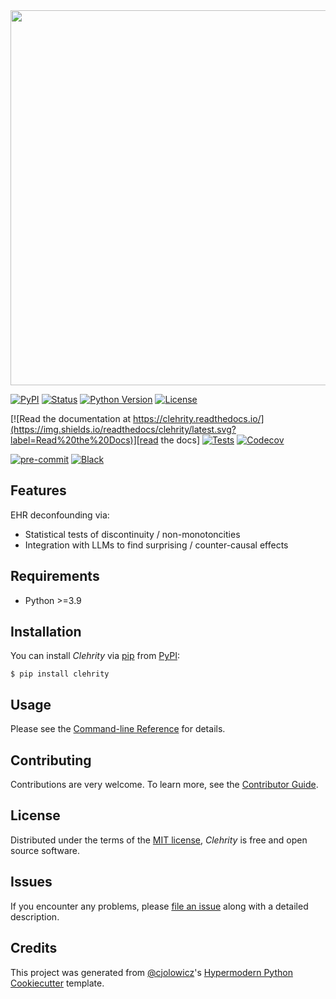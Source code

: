 <img src="https://github.com/blengerich/clehrity/blob/main/assets/clehrity_logo.svg" width="600px"/>

[![PyPI](https://img.shields.io/pypi/v/clehrity.svg)][pypi_]
[![Status](https://img.shields.io/pypi/status/clehrity.svg)][status]
[![Python Version](https://img.shields.io/pypi/pyversions/clehrity)][python version]
[![License](https://img.shields.io/pypi/l/clehrity)][license]

[![Read the documentation at https://clehrity.readthedocs.io/](https://img.shields.io/readthedocs/clehrity/latest.svg?label=Read%20the%20Docs)][read the docs]
[![Tests](https://github.com/blengerich/clehrity/workflows/Tests/badge.svg)][tests]
[![Codecov](https://codecov.io/gh/blengerich/clehrity/branch/main/graph/badge.svg)][codecov]

[![pre-commit](https://img.shields.io/badge/pre--commit-enabled-brightgreen?logo=pre-commit&logoColor=white)][pre-commit]
[![Black](https://img.shields.io/badge/code%20style-black-000000.svg)][black]

[pypi_]: https://pypi.org/project/clehrity/
[status]: https://pypi.org/project/clehrity/
[python version]: https://pypi.org/project/clehrity
[read the docs]: https://clehrity.readthedocs.io/
[tests]: https://github.com/blengerich/clehrity/actions?workflow=Tests
[codecov]: https://app.codecov.io/gh/blengerich/clehrity
[pre-commit]: https://github.com/pre-commit/pre-commit
[black]: https://github.com/psf/black

## Features

EHR deconfounding via:

- Statistical tests of discontinuity / non-monotoncities
- Integration with LLMs to find surprising / counter-causal effects

## Requirements

- Python >=3.9

## Installation

You can install _Clehrity_ via [pip] from [PyPI]:

```console
$ pip install clehrity
```

## Usage

Please see the [Command-line Reference] for details.

## Contributing

Contributions are very welcome.
To learn more, see the [Contributor Guide].

## License

Distributed under the terms of the [MIT license][license],
_Clehrity_ is free and open source software.

## Issues

If you encounter any problems,
please [file an issue] along with a detailed description.

## Credits

This project was generated from [@cjolowicz]'s [Hypermodern Python Cookiecutter] template.

[@cjolowicz]: https://github.com/cjolowicz
[pypi]: https://pypi.org/
[hypermodern python cookiecutter]: https://github.com/cjolowicz/cookiecutter-hypermodern-python
[file an issue]: https://github.com/blengerich/clehrity/issues
[pip]: https://pip.pypa.io/

<!-- github-only -->

[license]: https://github.com/blengerich/clehrity/blob/main/LICENSE
[contributor guide]: https://github.com/blengerich/clehrity/blob/main/CONTRIBUTING.md
[command-line reference]: https://clehrity.readthedocs.io/en/latest/usage.html
